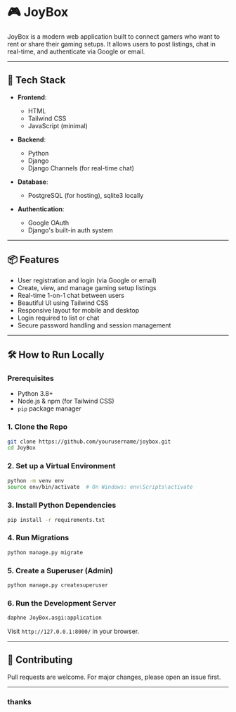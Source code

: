 


# 🎮 JoyBox

JoyBox is a modern web application built to connect gamers who want to rent or share their gaming setups. It allows users to post listings, chat in real-time, and authenticate via Google or email.

---

## 🚀 Tech Stack

- **Frontend**:  
  - HTML  
  - Tailwind CSS  
  - JavaScript (minimal)  

- **Backend**:  
  - Python  
  - Django  
  - Django Channels (for real-time chat)

- **Database**:  
  - PostgreSQL  (for hosting), sqlite3 locally

- **Authentication**:  
  - Google OAuth  
  - Django's built-in auth system

---

## 📦 Features

- User registration and login (via Google or email)
- Create, view, and manage gaming setup listings
- Real-time 1-on-1 chat between users
- Beautiful UI using Tailwind CSS
- Responsive layout for mobile and desktop
- Login required to list or chat
- Secure password handling and session management

---

## 🛠️ How to Run Locally

### Prerequisites

- Python 3.8+
- Node.js & npm (for Tailwind CSS)
- `pip` package manager

### 1. Clone the Repo

```bash
git clone https://github.com/yourusername/joybox.git
cd JoyBox
```

### 2. Set up a Virtual Environment

```bash
python -m venv env
source env/bin/activate  # On Windows: env\Scripts\activate
```

### 3. Install Python Dependencies

```bash
pip install -r requirements.txt
```


### 4. Run Migrations

```bash
python manage.py migrate
```

### 5. Create a Superuser (Admin)

```bash
python manage.py createsuperuser
```

### 6. Run the Development Server

```bash
daphne JoyBox.asgi:application
```

Visit `http://127.0.0.1:8000/` in your browser.

---

## 🙌 Contributing

Pull requests are welcome. For major changes, please open an issue first.

---

### thanks 